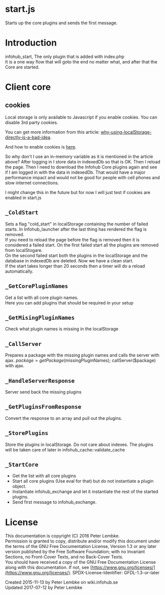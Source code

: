 # start.js
Starts up the core plugins and sends the first message.  

# Introduction
infohub_start, The only plugin that is added with index.php  
It is a one way flow that will goto the end no matter what, and after that the Core are started.  

# Client core

## cookies

Local storage is only available to Javascript if you enable cookies. You can disable 3rd party cookies.

You can get more information from this article: [why-using-localStorage-directly-is-a-bad-idea](https://michalzalecki.com/why-using-localStorage-directly-is-a-bad-idea/#typeerror-cannot-read-property-getitem-of-null).

And how to enable cookies is [here](https://support.google.com/accounts/answer/61416?co=GENIE.Platform%3DDesktop&hl=en).
 
So why don't I use an in-memory variable as it is mentioned in the article above? After logging in I store data in indexedDb so that is OK. Then I reload the page.
Then I need to download the Infohub Core plugins again and see if I am logged in with the data in indexedDb. That would have a major performance impact and would not be good for people with cell phones and slow internet connections.

I might change this in the future but for now I will just test if cookies are enabled in start.js  

## `_ColdStart`
Sets a flag "cold_start" in localStorage containing the number of failed starts. In Infohub_launcher after the last thing has rendered the flag is removed.  
If you need to reload the page before the flag is removed then it is considered a failed start. On the first failed start all the plugins are removed from localStogare.  
On the second failed start both the plugins in the localStorage and the database in indexedDb are deleted. Now we have a clean start.  
If the start takes longer than 20 seconds then a timer will do a reload automatically.  
    
## `_GetCorePluginNames`
Get a list with all core plugin names.  
Here you can add plugins that should be required in your setup  
    
## `_GetMisingPluginNames`
Check what plugin names is missing in the localStorage  
    
## `_CallServer`
Prepares a package with the missing plugin names and calls the server with ajax. $package = getPackage($missingPluginNames); callServer($package) with ajax.  
    
## `_HandleServerResponse`
Server send back the missing plugins  
    
## `_GetPluginsFromResponse`
Convert the response to an array and pull out the plugins.  
    
## `_StorePlugins`
Store the plugins in localStorage. Do not care about indexes. The plugins will be taken care of later in infohub_cache::validate_cache   
    
## `_StartCore`
* Get the list with all core plugins
* Start all core plugins (Use eval for that) but do not instantiate a plugin object.
* Instantiate infohub_exchange and let it instantiate the rest of the started plugins.
* Send first message to infohub_exchange.
    
# License
This documentation is copyright (C) 2016 Peter Lembke.  
Permission is granted to copy, distribute and/or modify this document under the terms of the GNU Free Documentation License, Version 1.3 or any later version published by the Free Software Foundation; with no Invariant Sections, no Front-Cover Texts, and no Back-Cover Texts.  
You should have received a copy of the GNU Free Documentation License along with this documentation. If not, see [https://www.gnu.org/licenses/](https://www.gnu.org/licenses/).  SPDX-License-Identifier: GFDL-1.3-or-later  

Created 2015-11-13 by Peter Lembke on wiki.infohub.se  
Updated 2017-07-12 by Peter Lembke  
